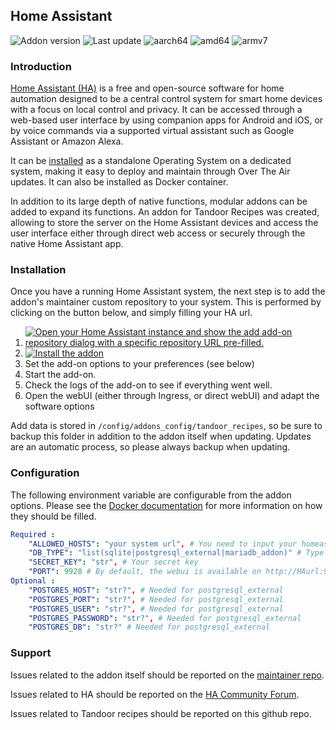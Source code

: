 ## **Home Assistant**

![Addon version](https://img.shields.io/badge/dynamic/json?label=Version&query=%24.version&url=https%3A%2F%2Fraw.githubusercontent.com%2Falexbelgium%2Fhassio-addons%2Fmaster%2Ftandoor_recipes%2Fconfig.json) ![Last update](https://img.shields.io/badge/dynamic/json?label=Updated&query=%24.last_update&url=https%3A%2F%2Fraw.githubusercontent.com%2Falexbelgium%2Fhassio-addons%2Fmaster%2Ftandoor_recipes%2Fupdater.json) ![aarch64][aarch64-badge] ![amd64][amd64-badge] ![armv7][armv7-badge]

### Introduction
[Home Assistant (HA)](https://www.home-assistant.io/) is a free and open-source software for home automation designed to be a central control system for smart home devices with a focus on local control and privacy. It can be accessed through a web-based user interface by using companion apps for Android and iOS, or by voice commands via a supported virtual assistant such as Google Assistant or Amazon Alexa.

It can be [installed](https://www.home-assistant.io/installation/) as a standalone Operating System on a dedicated system, making it easy to deploy and maintain through Over The Air updates. It can also be installed as Docker container.

In addition to its large depth of native functions, modular addons can be added to expand its functions. An addon for Tandoor Recipes was created, allowing to store the server on the Home Assistant devices and access the user interface either through direct web access or securely through the native Home Assistant app.

### Installation

Once you have a running Home Assistant system, the next step is to add the addon's maintainer custom repository to your system.
This is performed by clicking on the button below, and simply filling your HA url.

1. [![Open your Home Assistant instance and show the add add-on repository dialog with a specific repository URL pre-filled.](https://my.home-assistant.io/badges/supervisor_add_addon_repository.svg)](https://my.home-assistant.io/redirect/supervisor_add_addon_repository/?repository_url=https%3A%2F%2Fgithub.com%2Falexbelgium%2Fhassio-addons)
1. [![Install the addon](https://my.home-assistant.io/badges/supervisor_store.svg)](https://my.home-assistant.io/redirect/supervisor_store)
1. Set the add-on options to your preferences (see below)
1. Start the add-on.
1. Check the logs of the add-on to see if everything went well.
1. Open the webUI (either through Ingress, or direct webUI) and adapt the software options

Add data is stored in `/config/addons_config/tandoor_recipes`, so be sure to backup this folder in addition to the addon itself when updating. Updates are an automatic process, so please always backup when updating.

### Configuration

The following environment variable are configurable from the addon options. Please see the [Docker documentation](https://docs.tandoor.dev/install/docker/) for more information on how they should be filled.

```yaml
Required :
    "ALLOWED_HOSTS": "your system url", # You need to input your homeassistant urls (comma separated, without space) to allow ingress to work
    "DB_TYPE": "list(sqlite|postgresql_external|mariadb_addon)" # Type of database to use. Mariadb_addon allows to be automatically configured if the maria_db addon is already installed on your system. Sqlite is an internal database. For postgresql_external, you'll need to fill the below settings
    "SECRET_KEY": "str", # Your secret key
    "PORT": 9928 # By default, the webui is available on http://HAurl:9928. If you ever need to change the port, you should never do it within the app, but only through this option
Optional :
    "POSTGRES_HOST": "str?", # Needed for postgresql_external
    "POSTGRES_PORT": "str?", # Needed for postgresql_external
    "POSTGRES_USER": "str?", # Needed for postgresql_external
    "POSTGRES_PASSWORD": "str?", # Needed for postgresql_external
    "POSTGRES_DB": "str?" # Needed for postgresql_external
```

### Support

Issues related to the addon itself should be reported on the [maintainer repo][repository].

Issues related to HA should be reported on the [HA Community Forum][forum].

Issues related to Tandoor recipes should be reported on this github repo.

[aarch64-badge]: https://img.shields.io/badge/aarch64-yes-green.svg?logo=arm
[amd64-badge]: https://img.shields.io/badge/amd64-yes-green.svg?logo=amd
[armv7-badge]: https://img.shields.io/badge/armv7-yes-green.svg?logo=arm
[forum]: https://community.home-assistant.io/t/my-custom-repo
[repository]: https://github.com/alexbelgium/hassio-addons
